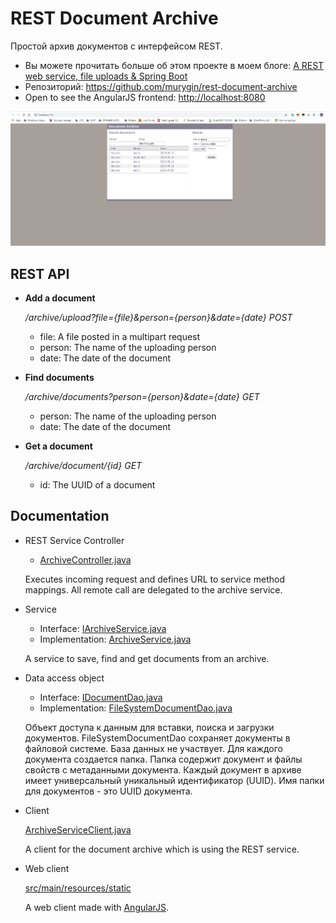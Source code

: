 REST Document Archive
=====================

Простой архив документов с интерфейсом REST.
* Вы можете прочитать больше об этом проекте в моем блоге: [A REST web service, file uploads & Spring Boot](https://murygin.wordpress.com/2014/10/13/rest-web-service-file-uploads-spring-boot)
* Репозиторий: https://github.com/murygin/rest-document-archive
* Open to see the AngularJS frontend: [http://localhost:8080](http://localhost:8080)

![screenshot-1.png](screenshot-1.png)

REST API
--------

* **Add a document**
 
   */archive/upload?file={file}&person={person}&date={date} POST*

  * file: A file posted in a multipart request
  * person: The name of the uploading person
  * date: The date of the document
   
* **Find documents**

   */archive/documents?person={person}&date={date} GET*

  * person: The name of the uploading person
  * date: The date of the document
   
* **Get a document**  

   */archive/document/{id} GET*                                  

  * id: The UUID of a document

Documentation
-------------

* REST Service Controller
  * [ArchiveController.java](https://github.com/murygin/rest-document-archive/blob/master/src/main/java/org/murygin/archive/rest/ArchiveController.java)
   
   Executes incoming request and defines URL to service method mappings. All remote call are delegated to the archive service.
* Service
  * Interface: [IArchiveService.java](https://github.com/murygin/rest-document-archive/blob/master/src/main/java/org/murygin/archive/service/IArchiveService.java)
  * Implementation: [ArchiveService.java](https://github.com/murygin/rest-document-archive/blob/master/src/main/java/org/murygin/archive/service/ArchiveService.java)
   
   A service to save, find and get documents from an archive. 
* Data access object
  * Interface: [IDocumentDao.java](https://github.com/murygin/rest-document-archive/blob/master/src/main/java/org/murygin/archive/dao/IDocumentDao.java)
  * Implementation: [FileSystemDocumentDao.java](https://github.com/murygin/rest-document-archive/blob/master/src/main/java/org/murygin/archive/dao/FileSystemDocumentDao.java)  
   
   Объект доступа к данным для вставки, поиска и загрузки документов. FileSystemDocumentDao сохраняет документы в файловой системе. База данных не участвует. Для каждого документа создается папка. Папка содержит документ и файлы свойств с метаданными документа. Каждый документ в архиве имеет универсальный уникальный идентификатор (UUID). Имя папки для документов - это UUID документа.

* Client
   
   [ArchiveServiceClient.java](https://github.com/murygin/rest-document-archive/blob/master/src/main/java/org/murygin/archive/client/ArchiveServiceClient.java)
   
   A client for the document archive which is using the REST service.

* Web client
   
   [src/main/resources/static](https://github.com/murygin/rest-document-archive/tree/master/src/main/resources/static)

   A web client made with [AngularJS](https://angularjs.org/).
